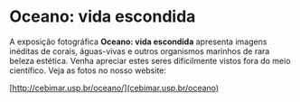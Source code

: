 # Oceano: vida escondida

A exposição fotográfica **Oceano: vida escondida** apresenta imagens inéditas de corais, águas-vivas e outros organismos marinhos de rara beleza estética.
Venha apreciar estes seres dificilmente vistos fora do meio científico.
Veja as fotos no nosso website:

[http://cebimar.usp.br/oceano/](cebimar.usp.br/oceano)

